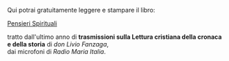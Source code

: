 Qui potrai gratuitamente leggere e stampare il libro:

[Pensieri Spirituali](https://docs.google.com/document/d/1f79y3bqPjzCxjQToyCH-L5Hn7pKRYA4mrWPsDk5wLSk/edit?usp=sharing)

tratto dall'ultimo anno di **trasmissioni sulla Lettura cristiana della cronaca e della storia** di *don Livio Fanzaga*,<br/>
dai microfoni di *Radio Maria Italia*.
